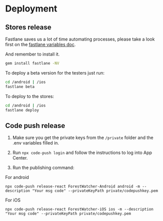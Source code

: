 # Deployment

## Stores release

Fastlane saves us a lot of time automating processes, please take a look first on the [fastlane variables doc](/mobile/environment-vars/fastlane-variables.md).

And remember to install it.

```bash
gem install fastlane -NV
````

To deploy a beta version for the testers just run:

```bash
cd /android | /ios
fastlane beta
```

To deploy to the stores:

```bash
cd /android | /ios
fastlane deploy
```


## Code push release

1. Make sure you get the private keys from the `/private` folder and the .env variables filled in.

2. Run `npx code-push login` and follow the instructions to log into App Center.

3. Run the publishing command:

For android

```
npx code-push release-react ForestWatcher-Android android -m --description "Your msg code" --privateKeyPath private/codepushkey.pem
```

For iOS

```
npx code-push release-react ForestWatcher-iOS ios -m --description "Your msg code" --privateKeyPath private/codepushkey.pem
```